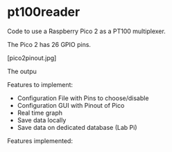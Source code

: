 # pt100reader
Code to use a Raspberry Pico 2 as a PT100 multiplexer.

The Pico 2 has 26 GPIO pins.

[pico2pinout.jpg]

The outpu

Features to implement:
- Configuration File with Pins to choose/disable
- Configuration GUI with Pinout of Pico
- Real time graph
- Save data locally
- Save data on dedicated database (Lab Pi)

Features implemented:
